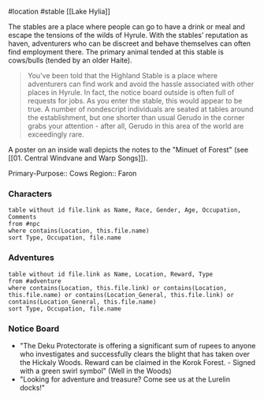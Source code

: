  #location #stable [[Lake Hylia]]

The stables are a place where people can go to have a drink or meal and escape the tensions of the wilds of Hyrule. With the stables’ reputation as haven, adventurers who can be discreet and behave themselves can often find employment there. The primary animal tended at this stable is cows/bulls (tended by an older Haite).

>You've been told that the Highland Stable is a place where adventurers can find work and avoid the hassle associated with other places in Hyrule. In fact, the notice board outside is often full of requests for jobs. As you enter the stable, this would appear to be true. A number of nondescript individuals are seated at tables around the establishment, but one shorter than usual Gerudo in the corner grabs your attention - after all, Gerudo in this area of the world are exceedingly rare.

A poster on an inside wall depicts the notes to the "Minuet of Forest" (see [[01. Central Windvane and Warp Songs]]).

Primary-Purpose:: Cows
Region:: Faron

### Characters
```dataview
table without id file.link as Name, Race, Gender, Age, Occupation, Comments
from #npc
where contains(Location, this.file.name)
sort Type, Occupation, file.name
```

### Adventures
```dataview
table without id file.link as Name, Location, Reward, Type
from #adventure
where contains(Location, this.file.link) or contains(Location, this.file.name) or contains(Location_General, this.file.link) or contains(Location_General, this.file.name)
sort Type, Occupation, file.name
```

### Notice Board

 - "The Deku Protectorate is offering a significant sum of rupees to anyone who investigates and successfully clears the blight that has taken over the Hickaly Woods. Reward can be claimed in the Korok Forest. - Signed with a green swirl symbol" (Well in the Woods)
 - "Looking for adventure and treasure? Come see us at the Lurelin docks!"
